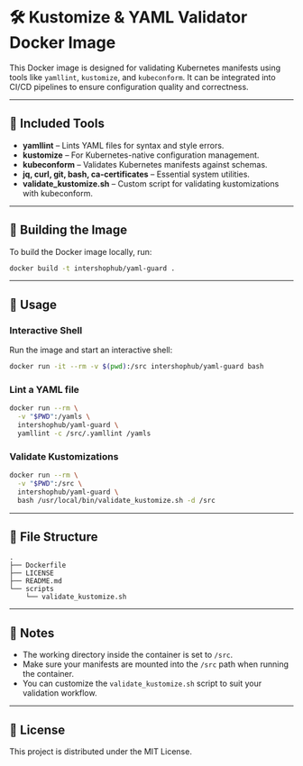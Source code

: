 # 🛠️ Kustomize & YAML Validator Docker Image

This Docker image is designed for validating Kubernetes manifests using tools like `yamllint`, `kustomize`, and `kubeconform`. It can be integrated into CI/CD pipelines to ensure configuration quality and correctness.

---

## 🧰 Included Tools

- **yamllint** – Lints YAML files for syntax and style errors.
- **kustomize** – For Kubernetes-native configuration management.
- **kubeconform** – Validates Kubernetes manifests against schemas.
- **jq, curl, git, bash, ca-certificates** – Essential system utilities.
- **validate_kustomize.sh** – Custom script for validating kustomizations with kubeconform.

---

## 🐳 Building the Image

To build the Docker image locally, run:

```bash
docker build -t intershophub/yaml-guard .
```

---

## 🚀 Usage

### Interactive Shell

Run the image and start an interactive shell:

```bash
docker run -it --rm -v $(pwd):/src intershophub/yaml-guard bash
```

### Lint a YAML file

```bash
docker run --rm \
  -v "$PWD":/yamls \
  intershophub/yaml-guard \
  yamllint -c /src/.yamllint /yamls
```

### Validate Kustomizations

```bash
docker run --rm \
  -v "$PWD":/src \
  intershophub/yaml-guard \
  bash /usr/local/bin/validate_kustomize.sh -d /src
```

---

## 📁 File Structure

```
.
├── Dockerfile
├── LICENSE
├── README.md
└── scripts
    └── validate_kustomize.sh
```

---

## 📌 Notes

- The working directory inside the container is set to `/src`.
- Make sure your manifests are mounted into the `/src` path when running the container.
- You can customize the `validate_kustomize.sh` script to suit your validation workflow.

---


## 📝 License

This project is distributed under the MIT License.
